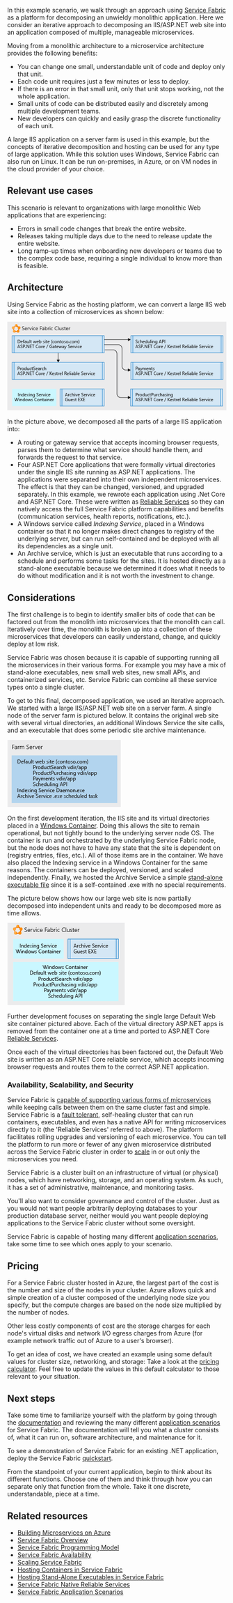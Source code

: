 

In this example scenario, we walk through an approach using [Service Fabric](/azure/service-fabric/service-fabric-overview) as a platform for decomposing an unwieldy monolithic application. Here we consider an iterative approach to decomposing an IIS/ASP.NET web site into an application composed of multiple, manageable microservices.

Moving from a monolithic architecture to a microservice architecture provides the following benefits:

- You can change one small, understandable unit of code and deploy only that unit.
- Each code unit requires just a few minutes or less to deploy.
- If there is an error in that small unit, only that unit stops working, not the whole application.
- Small units of code can be distributed easily and discretely among multiple development teams.
- New developers can quickly and easily grasp the discrete functionality of each unit.

A large IIS application on a server farm is used in this example, but the concepts of iterative decomposition and hosting can be used for any type of large application. While this solution uses Windows, Service Fabric can also run on Linux. It can be run on-premises, in Azure, or on VM nodes in the cloud provider of your choice.

## Relevant use cases

This scenario is relevant to organizations with large monolithic Web applications that are experiencing:

- Errors in small code changes that break the entire website.
- Releases taking multiple days due to the need to release update the entire website.
- Long ramp-up times when onboarding new developers or teams due to the complex code base, requiring a single individual to know more than is feasible.

## Architecture

Using Service Fabric as the hosting platform, we can convert a large IIS web site into a collection of microservices as shown below:

![Architecture diagram](./media/architecture-service-fabric-complete.png)

In the picture above, we decomposed all the parts of a large IIS application into:

- A routing or gateway service that accepts incoming browser requests, parses them to determine what service should handle them, and forwards the request to that service.
- Four ASP.NET Core applications that were formally virtual directories under the single IIS site running as ASP.NET applications. The applications were separated into their own independent microservices. The effect is that they can be changed, versioned, and upgraded separately. In this example, we rewrote each application using .Net Core and ASP.NET Core. These were written as [Reliable Services](/azure/service-fabric/service-fabric-reliable-services-introduction) so they can natively access the full Service Fabric platform capabilities and benefits (communication services, health reports, notifications, etc.).
- A Windows service called *Indexing Service*, placed in a Windows container so that it no longer makes direct changes to registry of the underlying server, but can run self-contained and be deployed with all its dependencies as a single unit.
- An Archive service, which is just an executable that runs according to a schedule and performs some tasks for the sites. It is hosted directly as a stand-alone executable because we determined it does what it needs to do without modification and it is not worth the investment to change.

## Considerations

The first challenge is to begin to identify smaller bits of code that can be factored out from the monolith into microservices that the monolith can call. Iteratively over time, the monolith is broken up into a collection of these microservices that developers can easily understand, change, and quickly deploy at low risk.

Service Fabric was chosen because it is capable of supporting running all the microservices in their various forms. For example you may have a mix of stand-alone executables, new small web sites, new small APIs, and containerized services, etc. Service Fabric can combine all these service types onto a single cluster.

To get to this final, decomposed application, we used an iterative approach. We started with a large IIS/ASP.NET web site on a server farm. A single node of the server farm is pictured below. It contains the original web site with several virtual directories, an additional Windows Service the site calls, and an executable that does some periodic site archive maintenance.

![Monolithic Architecture Diagram](./media/architecture-service-fabric-monolith.png)

On the first development iteration, the IIS site and its virtual directories placed in a [Windows Container](/azure/service-fabric/service-fabric-containers-overview). Doing this allows the site to remain operational, but not tightly bound to the underlying server node OS. The container is run and orchestrated by the underlying Service Fabric node, but the node does not have to have any state that the site is dependent on (registry entries, files, etc.). All of those items are in the container. We have also placed the Indexing service in a Windows Container for the same reasons. The containers can be deployed, versioned, and scaled independently. Finally, we hosted the Archive Service a simple [stand-alone executable file](/azure/service-fabric/service-fabric-guest-executables-introduction) since it is a self-contained .exe with no special requirements.

The picture below shows how our large web site is now partially decomposed into independent units and ready to be decomposed more as time allows.

![Architecture diagram showing partial decomposition](./media/architecture-service-fabric-midway.png)

Further development focuses on separating the single large Default Web site container pictured above. Each of the virtual directory ASP.NET apps is removed from the container one at a time and ported to ASP.NET Core [Reliable Services](/azure/service-fabric/service-fabric-reliable-services-introduction).

Once each of the virtual directories has been factored out, the Default Web site is written as an ASP.NET Core reliable service, which accepts incoming browser requests and routes them to the correct ASP.NET application.

### Availability, Scalability, and Security

Service Fabric is [capable of supporting various forms of microservices](/azure/service-fabric/service-fabric-choose-framework) while keeping calls between them on the same cluster fast and simple. Service Fabric is a [fault tolerant](/azure/service-fabric/service-fabric-availability-services), self-healing cluster that can run containers, executables, and even has a native API for writing microservices directly to it (the 'Reliable Services' referred to above). The platform facilitates rolling upgrades and versioning of each microservice. You can tell the platform to run more or fewer of any given microservice distributed across the Service Fabric cluster in order to [scale](/azure/service-fabric/service-fabric-concepts-scalability) in or out only the microservices you need.

Service Fabric is a cluster built on an infrastructure of virtual (or physical) nodes, which have networking, storage, and an operating system. As such, it has a set of administrative, maintenance, and monitoring tasks.

You'll also want to consider governance and control of the cluster. Just as you would not want people arbitrarily deploying databases to your production database server, neither would you want people deploying applications to the Service Fabric cluster without some oversight.

Service Fabric is capable of hosting many different [application scenarios](/azure/service-fabric/service-fabric-application-scenarios), take some time to see which ones apply to your scenario.

## Pricing

For a Service Fabric cluster hosted in Azure, the largest part of the cost is the number and size of the nodes in your cluster. Azure allows quick and simple creation of a cluster composed of the underlying node size you specify, but the compute charges are based on the node size multiplied by the number of nodes.

Other less costly components of cost are the storage charges for each node's virtual disks and network I/O egress charges from Azure (for example network traffic out of Azure to a user's browser).

To get an idea of cost, we have created an example using some default values for cluster size, networking, and storage: Take a look at the [pricing calculator](https://azure.com/e/52dea096e5844d5495a7b22a9b2ccdde). Feel free to update the values in this default calculator to those relevant to your situation.

## Next steps

Take some time to familiarize yourself with the platform by going through the [documentation](/azure/service-fabric/service-fabric-overview) and reviewing the many different [application scenarios](/azure/service-fabric/service-fabric-application-scenarios) for Service Fabric. The documentation will tell you what a cluster consists of, what it can run on, software architecture, and maintenance for it.

To see a demonstration of Service Fabric for an existing .NET application, deploy the Service Fabric [quickstart](/azure/service-fabric/service-fabric-quickstart-dotnet).

From the standpoint of your current application, begin to think about its different functions. Choose one of them and think through how you can separate only that function from the whole. Take it one discrete, understandable, piece at a time.

## Related resources

- [Building Microservices on Azure](../../microservices/index.md)
- [Service Fabric Overview](/azure/service-fabric/service-fabric-overview)
- [Service Fabric Programming Model](/azure/service-fabric/service-fabric-choose-framework)
- [Service Fabric Availability](/azure/service-fabric/service-fabric-availability-services)
- [Scaling Service Fabric](/azure/service-fabric/service-fabric-concepts-scalability)
- [Hosting Containers in Service Fabric](/azure/service-fabric/service-fabric-containers-overview)
- [Hosting Stand-Alone Executables in Service Fabric](/azure/service-fabric/service-fabric-guest-executables-introduction)
- [Service Fabric Native Reliable Services](/azure/service-fabric/service-fabric-reliable-services-introduction)
- [Service Fabric Application Scenarios](/azure/service-fabric/service-fabric-application-scenarios)
